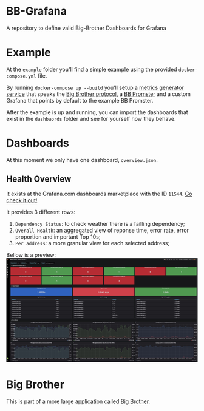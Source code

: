 # BB-Grafana
A repository to define valid Big-Brother Dashboards for Grafana

# Example

At the `example` folder you'll find a simple example using the provided `docker-compose.yml` file.

By running `docker-compose up --build` you'll setup a [metrics generator service](https://github.com/abilioesteves/metrics-generator) that speaks the [Big Brother protocol](https://github.com/labbsr0x/big-brother), a [BB Promster](https://github.com/labbsr0x/bb-promster) and a custom Grafana that points by default to the example BB Promster.

After the example is up and running, you can import the dashboards that exist in the `dashbaords` folder and see for yourself how they behave.

# Dashboards

At this moment we only have one dashboard, `overview.json`.

## Health Overview

It exists at the Grafana.com dashboards marketplace with the ID `11544`. [Go check it out!](https://grafana.com/grafana/dashboards/11544)

It provides 3 different rows: 

1. `Dependency Status`: to check weather there is a failling dependency;
2. `Overall Health`: an aggregated view of reponse time, error rate, error proportion and important Top 10s;
3. `Per address`: a more granular view for each selected address;

Bellow is a preview:
![Health Overview](https://raw.githubusercontent.com/labbsr0x/bb-grafana/assets/screenshot.jpg "Health Overview")

# Big Brother

This is part of a more large application called [Big Brother](https://github.com/labbsr0x/big-brother).
